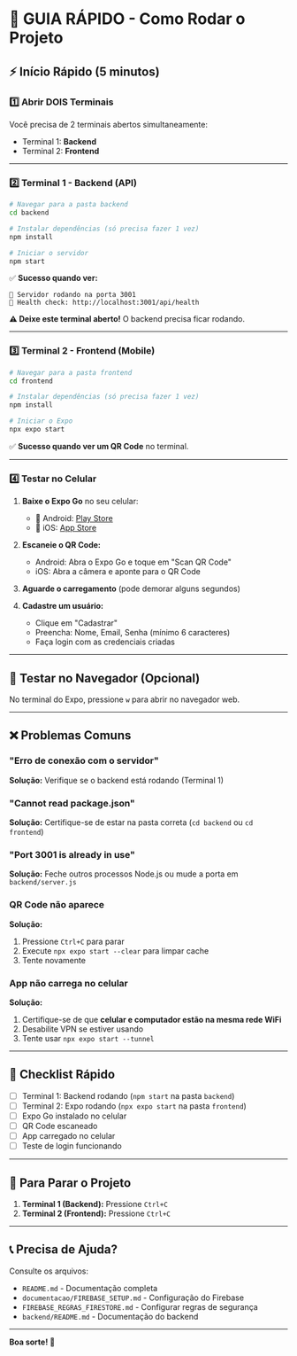 # 🚀 GUIA RÁPIDO - Como Rodar o Projeto

## ⚡ Início Rápido (5 minutos)

### 1️⃣ Abrir **DOIS** Terminais

Você precisa de 2 terminais abertos simultaneamente:
- Terminal 1: **Backend**
- Terminal 2: **Frontend**

---

### 2️⃣ Terminal 1 - Backend (API)

```bash
# Navegar para a pasta backend
cd backend

# Instalar dependências (só precisa fazer 1 vez)
npm install

# Iniciar o servidor
npm start
```

✅ **Sucesso quando ver:**
```
🚀 Servidor rodando na porta 3001
🔗 Health check: http://localhost:3001/api/health
```

**⚠️ Deixe este terminal aberto!** O backend precisa ficar rodando.

---

### 3️⃣ Terminal 2 - Frontend (Mobile)

```bash
# Navegar para a pasta frontend
cd frontend

# Instalar dependências (só precisa fazer 1 vez)
npm install

# Iniciar o Expo
npx expo start
```

✅ **Sucesso quando ver um QR Code** no terminal.

---

### 4️⃣ Testar no Celular

1. **Baixe o Expo Go** no seu celular:
   - 📱 Android: [Play Store](https://play.google.com/store/apps/details?id=host.exp.exponent)
   - 🍎 iOS: [App Store](https://apps.apple.com/app/expo-go/id982107779)

2. **Escaneie o QR Code:**
   - Android: Abra o Expo Go e toque em "Scan QR Code"
   - iOS: Abra a câmera e aponte para o QR Code

3. **Aguarde o carregamento** (pode demorar alguns segundos)

4. **Cadastre um usuário:**
   - Clique em "Cadastrar"
   - Preencha: Nome, Email, Senha (mínimo 6 caracteres)
   - Faça login com as credenciais criadas

---

## 📱 Testar no Navegador (Opcional)

No terminal do Expo, pressione `w` para abrir no navegador web.

---

## ❌ Problemas Comuns

### "Erro de conexão com o servidor"
**Solução:** Verifique se o backend está rodando (Terminal 1)

### "Cannot read package.json"
**Solução:** Certifique-se de estar na pasta correta (`cd backend` ou `cd frontend`)

### "Port 3001 is already in use"
**Solução:** Feche outros processos Node.js ou mude a porta em `backend/server.js`

### QR Code não aparece
**Solução:** 
1. Pressione `Ctrl+C` para parar
2. Execute `npx expo start --clear` para limpar cache
3. Tente novamente

### App não carrega no celular
**Solução:**
1. Certifique-se de que **celular e computador estão na mesma rede WiFi**
2. Desabilite VPN se estiver usando
3. Tente usar `npx expo start --tunnel`

---

## 🎯 Checklist Rápido

- [ ] Terminal 1: Backend rodando (`npm start` na pasta `backend`)
- [ ] Terminal 2: Expo rodando (`npx expo start` na pasta `frontend`)
- [ ] Expo Go instalado no celular
- [ ] QR Code escaneado
- [ ] App carregado no celular
- [ ] Teste de login funcionando

---

## 🔄 Para Parar o Projeto

1. **Terminal 1 (Backend):** Pressione `Ctrl+C`
2. **Terminal 2 (Frontend):** Pressione `Ctrl+C`

---

## 📞 Precisa de Ajuda?

Consulte os arquivos:
- `README.md` - Documentação completa
- `documentacao/FIREBASE_SETUP.md` - Configuração do Firebase
- `FIREBASE_REGRAS_FIRESTORE.md` - Configurar regras de segurança
- `backend/README.md` - Documentação do backend

---

**Boa sorte! 🎉**
